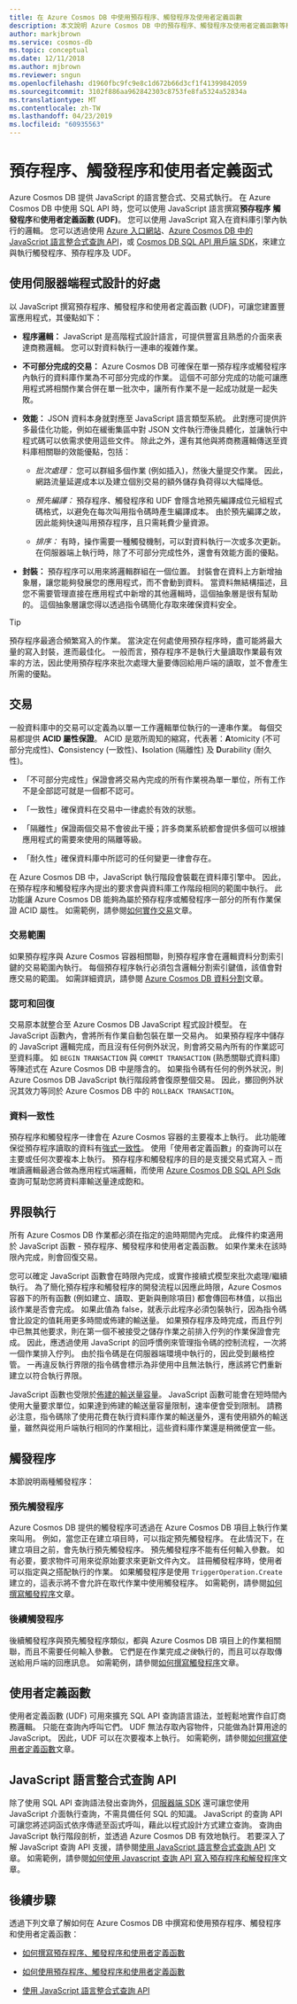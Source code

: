 ```yaml
---
title: 在 Azure Cosmos DB 中使用預存程序、觸發程序及使用者定義函數
description: 本文說明 Azure Cosmos DB 中的預存程序、觸發程序及使用者定義函數等概念。
author: markjbrown
ms.service: cosmos-db
ms.topic: conceptual
ms.date: 12/11/2018
ms.author: mjbrown
ms.reviewer: sngun
ms.openlocfilehash: d1960fbc9fc9e8c1d672b66d3cf1f41399842059
ms.sourcegitcommit: 3102f886aa962842303c8753fe8fa5324a52834a
ms.translationtype: MT
ms.contentlocale: zh-TW
ms.lasthandoff: 04/23/2019
ms.locfileid: "60935563"
---
```

# <a name="stored-procedures-triggers-and-user-defined-functions"></a>預存程序、觸發程序和使用者定義函式

Azure Cosmos DB 提供 JavaScript 的語言整合式、交易式執行。 在 Azure Cosmos DB 中使用 SQL API 時，您可以使用 JavaScript 語言撰寫**預存程序** **觸發程序**和**使用者定義函數 (UDF)**。 您可以使用 JavaScript 寫入在資料庫引擎內執行的邏輯。 您可以透過使用 [Azure 入口網站](https://portal.azure.com/)、[Azure Cosmos DB 中的 JavaScript 語言整合式查詢 API](javascript-query-api.md)，或 [Cosmos DB SQL API 用戶端 SDK](how-to-use-stored-procedures-triggers-udfs.md)，來建立與執行觸發程序、預存程序及 UDF。

## <a name="benefits-of-using-server-side-programming"></a>使用伺服器端程式設計的好處

以 JavaScript 撰寫預存程序、觸發程序和使用者定義函數 (UDF)，可讓您建置豐富應用程式，其優點如下：

* **程序邏輯：** JavaScript 是高階程式設計語言，可提供豐富且熟悉的介面來表達商務邏輯。 您可以對資料執行一連串的複雜作業。

* **不可部分完成的交易：** Azure Cosmos DB 可確保在單一預存程序或觸發程序內執行的資料庫作業為不可部分完成的作業。 這個不可部分完成的功能可讓應用程式將相關作業合併在單一批次中，讓所有作業不是一起成功就是一起失敗。

* **效能：** JSON 資料本身就對應至 JavaScript 語言類型系統。 此對應可提供許多最佳化功能，例如在緩衝集區中對 JSON 文件執行滯後具體化，並讓執行中程式碼可以依需求使用這些文件。 除此之外，還有其他與將商務邏輯傳送至資料庫相關聯的效能優點，包括：

   * *批次處理：* 您可以群組多個作業 (例如插入)，然後大量提交作業。 因此，網路流量延遲成本以及建立個別交易的額外儲存負荷得以大幅降低。

   * *預先編譯：* 預存程序、觸發程序和 UDF 會隱含地預先編譯成位元組程式碼格式，以避免在每次叫用指令碼時產生編譯成本。 由於預先編譯之故，因此能夠快速叫用預存程序，且只需耗費少量資源。

   * *排序：* 有時，操作需要一種觸發機制，可以對資料執行一次或多次更新。 在伺服器端上執行時，除了不可部分完成性外，還會有效能方面的優點。

* **封裝：** 預存程序可以用來將邏輯群組在一個位置。 封裝會在資料上方新增抽象層，讓您能夠發展您的應用程式，而不會動到資料。 當資料無結構描述，且您不需要管理直接在應用程式中新增的其他邏輯時，這個抽象層是很有幫助的。 這個抽象層讓您得以透過指令碼簡化存取來確保資料安全。

> [!TIP]
> 預存程序最適合頻繁寫入的作業。 當決定在何處使用預存程序時，盡可能將最大量的寫入封裝，進而最佳化。 一般而言，預存程序不是執行大量讀取作業最有效率的方法，因此使用預存程序來批次處理大量要傳回給用戶端的讀取，並不會產生所需的優點。

## <a name="transactions"></a>交易

一般資料庫中的交易可以定義為以單一工作邏輯單位執行的一連串作業。 每個交易都提供 **ACID 屬性保證**。 ACID 是眾所周知的縮寫，代表著：**A**tomicity (不可部分完成性)、**C**onsistency (一致性)、**I**solation (隔離性) 及 **D**urability (耐久性)。 

* 「不可部分完成性」保證會將交易內完成的所有作業視為單一單位，所有工作不是全部認可就是一個都不認可。 

* 「一致性」確保資料在交易中一律處於有效的狀態。 

* 「隔離性」保證兩個交易不會彼此干擾；許多商業系統都會提供多個可以根據應用程式的需要來使用的隔離等級。 

* 「耐久性」確保資料庫中所認可的任何變更一律會存在。

在 Azure Cosmos DB 中，JavaScript 執行階段會裝載在資料庫引擎中。 因此，在預存程序和觸發程序內提出的要求會與資料庫工作階段相同的範圍中執行。 此功能讓 Azure Cosmos DB 能夠為屬於預存程序或觸發程序一部分的所有作業保證 ACID 屬性。 如需範例，請參閱[如何實作交易](how-to-write-stored-procedures-triggers-udfs.md#transactions)文章。

### <a name="scope-of-a-transaction"></a>交易範圍

如果預存程序與 Azure Cosmos 容器相關聯，則預存程序會在邏輯資料分割索引鍵的交易範圍內執行。 每個預存程序執行必須包含邏輯分割索引鍵值，該值會對應交易的範圍。 如需詳細資訊，請參閱 [Azure Cosmos DB 資料分割](partition-data.md)文章。

### <a name="commit-and-rollback"></a>認可和回復

交易原本就整合至 Azure Cosmos DB JavaScript 程式設計模型。 在 JavaScript 函數內，會將所有作業自動包裝在單一交易內。 如果預存程序中儲存的 JavaScript 邏輯完成，而且沒有任何例外狀況，則會將交易內所有的作業認可至資料庫。 如 `BEGIN TRANSACTION` 與 `COMMIT TRANSACTION` (熟悉關聯式資料庫) 等陳述式在 Azure Cosmos DB 中是隱含的。 如果指令碼有任何的例外狀況，則 Azure Cosmos DB JavaScript 執行階段將會復原整個交易。 因此，擲回例外狀況其效力等同於 Azure Cosmos DB 中的 `ROLLBACK TRANSACTION`。

### <a name="data-consistency"></a>資料一致性

預存程序和觸發程序一律會在 Azure Cosmos 容器的主要複本上執行。 此功能確保從預存程序讀取的資料有[強式一致性](consistency-levels-tradeoffs.md)。 使用「使用者定義函數」的查詢可以在主要或任何次要複本上執行。 預存程序和觸發程序的目的是支援交易式寫入 – 而唯讀邏輯最適合做為應用程式端邏輯，而使用 [Azure Cosmos DB SQL API Sdk](sql-api-dotnet-samples.md) 查詢可幫助您將資料庫輸送量達成飽和。 

## <a name="bounded-execution"></a>界限執行

所有 Azure Cosmos DB 作業都必須在指定的逾時期間內完成。 此條件約束適用於 JavaScript 函數 - 預存程序、觸發程序和使用者定義函數。 如果作業未在該時限內完成，則會回復交易。

您可以確定 JavaScript 函數會在時限內完成，或實作接續式模型來批次處理/繼續執行。 為了簡化預存程序和觸發程序的開發流程以因應此時限，Azure Cosmos 容器下的所有函數 (例如建立、讀取、更新與刪除項目) 都會傳回布林值，以指出該作業是否會完成。 如果此值為 false，就表示此程序必須包裝執行，因為指令碼會比設定的值耗用更多時間或佈建的輸送量。 如果預存程序及時完成，而且佇列中已無其他要求，則在第一個不被接受之儲存作業之前排入佇列的作業保證會完成。 因此，應透過使用 JavaScript 的回呼慣例來管理指令碼的控制流程，一次將一個作業排入佇列。 由於指令碼是在伺服器端環境中執行的，因此受到嚴格控管。 一再違反執行界限的指令碼會標示為非使用中且無法執行，應該將它們重新建立以符合執行界限。

JavaScript 函數也受限於[佈建的輸送量容量](request-units.md)。 JavaScript 函數可能會在短時間內使用大量要求單位，如果達到佈建的輸送量容量限制，速率便會受到限制。 請務必注意，指令碼除了使用花費在執行資料庫作業的輸送量外，還有使用額外的輸送量，雖然與從用戶端執行相同的作業相比，這些資料庫作業還是稍微便宜一些。

## <a name="triggers"></a>觸發程序

本節說明兩種觸發程序：

### <a name="pre-triggers"></a>預先觸發程序

Azure Cosmos DB 提供的觸發程序可透過在 Azure Cosmos DB 項目上執行作業來叫用。 例如，當您正在建立項目時，可以指定預先觸發程序。 在此情況下，在建立項目之前，會先執行預先觸發程序。 預先觸發程序不能有任何輸入參數。 如有必要，要求物件可用來從原始要求來更新文件內文。 註冊觸發程序時，使用者可以指定與之搭配執行的作業。 如果觸發程序是使用 `TriggerOperation.Create` 建立的，這表示將不會允許在取代作業中使用觸發程序。 如需範例，請參閱[如何撰寫觸發程序](how-to-write-stored-procedures-triggers-udfs.md#triggers)文章。

### <a name="post-triggers"></a>後續觸發程序

後續觸發程序與預先觸發程序類似，都與 Azure Cosmos DB 項目上的作業相關聯，而且不需要任何輸入參數。 它們是在作業完成*之後*執行的，而且可以存取傳送給用戶端的回應訊息。 如需範例，請參閱[如何撰寫觸發程序](how-to-write-stored-procedures-triggers-udfs.md#triggers)文章。

## <a id="udfs"></a>使用者定義函數

使用者定義函數 (UDF) 可用來擴充 SQL API 查詢語言語法，並輕鬆地實作自訂商務邏輯。 只能在查詢內呼叫它們。 UDF 無法存取內容物件，只能做為計算用途的 JavaScript。 因此，UDF 可以在次要複本上執行。 如需範例，請參閱[如何撰寫使用者定義函數](how-to-write-stored-procedures-triggers-udfs.md#udfs)文章。

## <a id="jsqueryapi"></a>JavaScript 語言整合式查詢 API

除了使用 SQL API 查詢語法發出查詢外，[伺服器端 SDK](https://azure.github.io/azure-cosmosdb-js-server) 還可讓您使用 JavaScript 介面執行查詢，不需具備任何 SQL 的知識。 JavaScript 的查詢 API 可讓您將述詞函式依序傳遞至函式呼叫，藉此以程式設計方式建立查詢。 查詢由 JavaScript 執行階段剖析，並透過 Azure Cosmos DB 有效地執行。 若要深入了解 JavaScript 查詢 API 支援，請參閱[使用 JavaScript 語言整合式查詢 API](javascript-query-api.md) 文章。 如需範例，請參閱[如何使用 Javascript 查詢 API 寫入預存程序和解發程序](how-to-write-javascript-query-api.md)文章。

## <a name="next-steps"></a>後續步驟

透過下列文章了解如何在 Azure Cosmos DB 中撰寫和使用預存程序、觸發程序和使用者定義函數：

* [如何撰寫預存程序、觸發程序和使用者定義函數](how-to-write-stored-procedures-triggers-udfs.md)

* [如何使用預存程序、觸發程序和使用者定義函數](how-to-use-stored-procedures-triggers-udfs.md)

* [使用 JavaScript 語言整合式查詢 API](javascript-query-api.md)
